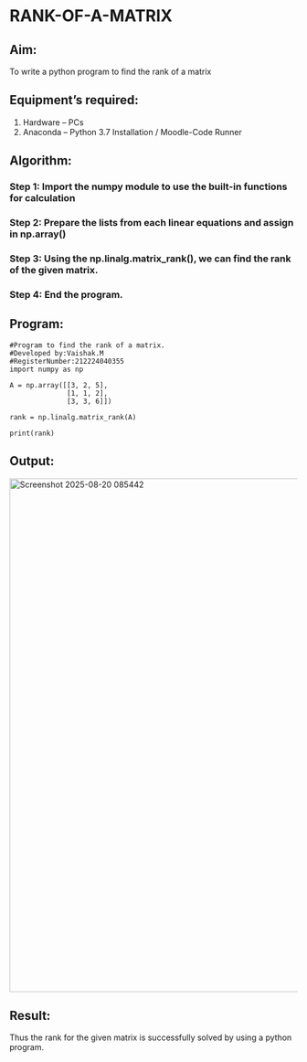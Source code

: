 # RANK-OF-A-MATRIX
## Aim:
To write a python program to find the rank of a matrix
## Equipment’s required:
1. 	Hardware – PCs
2. 	Anaconda – Python 3.7 Installation / Moodle-Code Runner
## Algorithm:
### Step 1: Import the numpy module to use the built-in functions for calculation
### Step 2: Prepare the lists from each linear equations and assign in np.array()
### Step 3: Using the np.linalg.matrix_rank(), we can find the rank of the given matrix.
### Step 4: End the program.
## Program:
```
#Program to find the rank of a matrix.
#Developed by:Vaishak.M 
#RegisterNumber:212224040355
import numpy as np

A = np.array([[3, 2, 5],
              [1, 1, 2],
              [3, 3, 6]])

rank = np.linalg.matrix_rank(A)

print(rank)
```
## Output:
<img width="1522" height="899" alt="Screenshot 2025-08-20 085442" src="https://github.com/user-attachments/assets/dcffcef2-6bb0-4d75-bf75-91a1034e8866" />

## Result:
Thus the rank for the given matrix is successfully solved by  using a python program.

